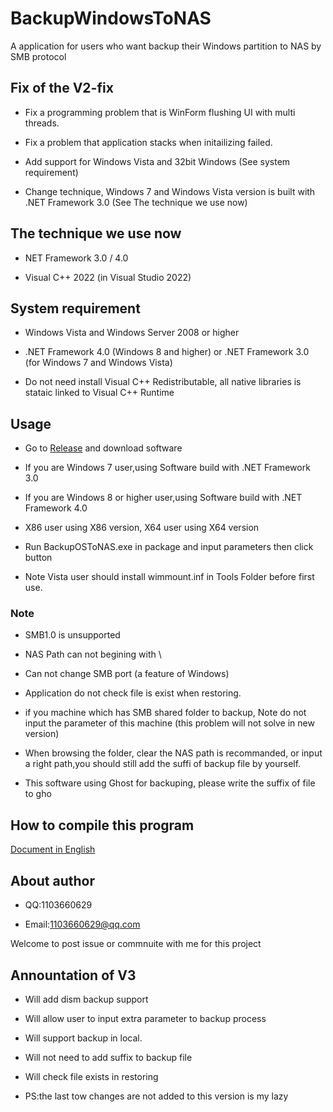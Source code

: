 # BackupWindowsToNAS

A application for users who want backup their Windows partition to NAS by SMB protocol  

## Fix of the V2-fix

* Fix a programming problem that is WinForm flushing UI with multi threads.

* Fix a problem that application stacks when initailizing failed.

* Add support for Windows Vista and 32bit Windows (See system requirement)

* Change technique, Windows 7 and Windows Vista version is built with .NET Framework 3.0 (See The technique we use now)

## The technique we use now

* NET Framework 3.0 / 4.0  

* Visual C++ 2022 (in Visual Studio 2022)  

## System requirement

* Windows Vista and Windows Server 2008 or higher

* .NET Framework 4.0 (Windows 8 and higher) or .NET Framework 3.0 (for Windows 7 and Windows Vista)

* Do not need install Visual C++ Redistributable, all native libraries is stataic linked to Visual C++ Runtime  

## Usage

* Go to [Release](https://github.com/Liu-Zhiying/BackupWindowsToNAS/releases) and download software  

* If you are Windows 7 user,using Software build with .NET Framework 3.0

* If you are Windows 8 or higher user,using Software build with .NET Framework 4.0

* X86 user using X86 version, X64 user using X64 version

* Run BackupOSToNAS.exe in package and input parameters then click button

* Note Vista user should install wimmount.inf in Tools Folder before first use.

### Note

* SMB1.0 is unsupported

* NAS Path can not begining with \

* Can not change SMB port (a feature of Windows)

* Application do not check file is exist when restoring.

* if you machine which has SMB shared folder to backup, Note do not input the parameter of this machine (this problem will not solve in new version)

* When browsing the folder, clear the NAS path is recommanded, or input a right path,you should still add the suffi of backup file by yourself.

* This software using Ghost for backuping, please write the suffix of file to gho

## How to compile this program

[Document in English](README_COMPILE_EN_US.md)

## About author

* QQ:1103660629

* Email:1103660629@qq.com  

Welcome to post issue or commnuite with me for this project

## Annountation of V3

* Will add dism backup support

* Will allow user to input extra parameter to backup process

* Will support backup in local.

* Will not need to add suffix to backup file

* Will check file exists in restoring

* PS:the last tow changes are not added to this version is my lazy

